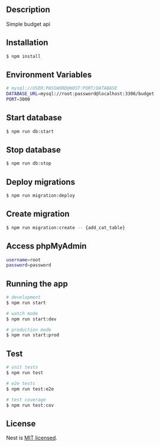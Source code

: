 ## Description

Simple budget api 

## Installation

```bash
$ npm install
```

## Environment Variables
```bash
# mysql://USER:PASSWORD@HOST:PORT/DATABASE
DATABASE_URL=mysql://root:password@localhost:3306/budget
PORT=3000
```

## Start database

```bash
$ npm run db:start
```

## Stop database

```bash
$ npm run db:stop
```

## Deploy migrations

```bash
$ npm run migration:deploy
```

## Create migration

```bash
$ npm run migration:create -- {add_cat_table}
```

## Access phpMyAdmin

```bash
username=root
password=password
```

## Running the app

```bash
# development
$ npm run start

# watch mode
$ npm run start:dev

# production mode
$ npm run start:prod
```
## Test

```bash
# unit tests
$ npm run test

# e2e tests
$ npm run test:e2e

# test coverage
$ npm run test:cov
```

## License

Nest is [MIT licensed](LICENSE).
